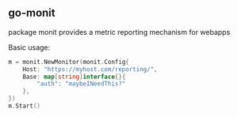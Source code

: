 ## go-monit

package monit provides a metric reporting mechanism for webapps

Basic usage:

```go
m = monit.NewMonitor(monit.Config{
	Host: "https://myhost.com/reporting/",
	Base: map[string]interface{}{
		"auth": "maybeINeedThis?"
	},
})
m.Start()
```
